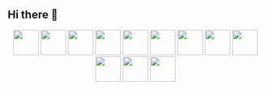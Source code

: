 ## Hi there 👋

<p align="center">
  <img src="https://cdn.jsdelivr.net/gh/devicons/devicon/icons/python/python-original.svg" width="50" height="50">
  <img src="https://cdn.jsdelivr.net/gh/devicons/devicon/icons/nginx/nginx-original.svg" width="50" height="50">
  <img src="https://cdn.jsdelivr.net/gh/devicons/devicon/icons/linux/linux-original.svg" width="50" height="50">
  <img src="https://cdn.jsdelivr.net/gh/devicons/devicon/icons/postgresql/postgresql-original.svg" width="50" height="50">
  <img src="https://cdn.jsdelivr.net/gh/devicons/devicon/icons/django/django-plain.svg" width="50" height="50">
  <img src="https://cdn.jsdelivr.net/gh/devicons/devicon/icons/docker/docker-original.svg" width="50" height="50">
  <img src="https://cdn.jsdelivr.net/gh/devicons/devicon/icons/git/git-original.svg" width="50" height="50">
  <img src="https://cdn.jsdelivr.net/gh/devicons/devicon/icons/html5/html5-original.svg" width="50" height="50">
  <img src="https://cdn.jsdelivr.net/gh/devicons/devicon/icons/css3/css3-original.svg" width="50" height="50">
  <img src="https://cdn.jsdelivr.net/gh/devicons/devicon/icons/bootstrap/bootstrap-original.svg" width="50" height="50">
  <img src="https://cdn.jsdelivr.net/gh/devicons/devicon/icons/vuejs/vuejs-original.svg" width="50" height="50">
  <img src="https://cdn.jsdelivr.net/gh/devicons/devicon/icons/javascript/javascript-original.svg" width="50" height="50">
</p>

